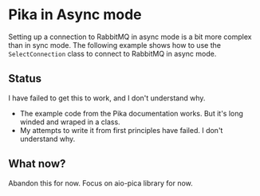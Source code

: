 # Pika in Async mode

Setting up a connection to RabbitMQ in async mode is a bit more complex than in sync 
mode. The following example shows how to use the `SelectConnection` class to connect
to RabbitMQ in async mode.


## Status

I have failed to get this to work, and I don't understand why.

- The example code from the Pika documentation works. But it's long winded and wraped
    in a class.
- My attempts to write it from first principles have failed. I don't understand why.

## What now?

Abandon this for now. Focus on aio-pica library for now.
